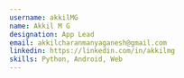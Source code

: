 ```yaml
---
username: akkilMG
name: Akkil M G
designation: App Lead
email: akkilcharanmanyaganesh@gmail.com
linkedin: https://linkedin.com/in/akkilmg
skills: Python, Android, Web
---
```

